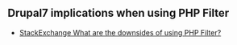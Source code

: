 ## Drupal7 implications when using PHP Filter

* [StackExchange What are the downsides of using PHP Filter?](http://drupal.stackexchange.com/questions/2509/what-are-the-downsides-of-using-php-filter-code-in-blocks-nodes-views)




